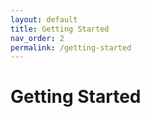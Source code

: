 ```yaml
---
layout: default
title: Getting Started
nav_order: 2
permalink: /getting-started
---
```


# Getting Started